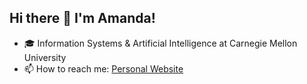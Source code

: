 ## Hi there 👋 I'm Amanda!

- 🎓 Information Systems & Artificial Intelligence at Carnegie Mellon University
- 📫 How to reach me: [Personal Website](https://amanda-lu.vercel.app/)


<!--
**ilong4rennes/ilong4rennes** is a ✨ _special_ ✨ repository because its `README.md` (this file) appears on your GitHub profile.

Here are some ideas to get you started:

- 🔭 I’m currently working on ...
- 🌱 I’m currently learning ...
- 👯 I’m looking to collaborate on ...
- 🤔 I’m looking for help with ...
- 💬 Ask me about ...
- 📫 How to reach me: ...
- 😄 Pronouns: ...
- ⚡ Fun fact: ...
-->
